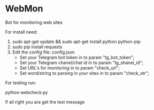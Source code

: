 # WebMon

Bot for monitoring web sites



For install need:
1. sudo apt-get update && sudo apt-get install python python-pip
2. sudo pip install requests
3. Edit the config file: config.json
   - Set your Telegram bot token in to param "tg_bot_token";
   - Set your Telegram chanel/chat id in to param "tg_shanel_id";
   - Set URL's for monitoring in to param "check_url";
   - Set word/string to parsing in your sites in to param "check_str";


For testing run:

python webcheck.py

If all right you ara get the test message
